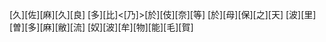 [久][佐][麻][久][良] [多][比]<[乃]>[於][伎][奈][等] [於][母][保][之][天] [波][里][曽][多][麻][敝][流] [奴][波][牟][物][能][毛][賀]
